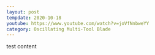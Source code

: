 ```yaml
---
layout: post
tempdate: 2020-10-18
youtube: https://www.youtube.com/watch?v=joVfNnbweYY
category: Oscillating Multi-Tool Blade
---
```

test content
